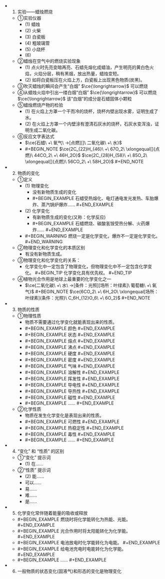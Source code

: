 -
  1. 实验——蜡烛燃烧
	- ①实验仪器
		- (1) 蜡烛
		- (2) 火柴
		- (3) 白瓷板
		- (4) 粗玻璃管
		- (5) 小烧杯
		- (6)
	- ②蜡烛在空气中的燃烧实验现象
		- (1) 点火时先亮变暗再亮、石蜡先熔化成蜡油，产生明亮的黄白色火焰，火焰分层，稍有黑烟，放出热量，蜡烛变短。
		- (2) 如将白瓷板压在火焰上方，白瓷板上出现黑色物质(炭黑)。
	- ③吹灭蜡烛的瞬间会产生“白烟” $\ce{\longrightarrow}$ 可以燃烧
	- ④从蜡烛火焰中引出一缕白烟“白烟” $\ce{\longrightarrow}$ 可以燃烧 $\ce{\longrightarrow}$ 该“白烟”的成分是石蜡固体小颗粒
	- ⑤蜡烛燃烧产物的检验
		- (1) 在火焰上方罩一个干而冷的烧杯，烧杯内壁出现水雾，证明生成了水。
		- (2) 在火焰上方罩一个内壁涂有澄清石灰水的烧杯，石灰水变浑浊，证明生成二氧化碳。
	- ⑥反应文字表达式
		- $\ce{石蜡\ +\ 氧气\ ->[点燃][]\ 二氧化碳\ +\ 水}$
		-
		  #+BEGIN_NOTE
		  $\ce{2C_{22}H_{46}\ +\ 67O_2\ \xlongequal[]{点燃}\ 44CO_2\ +\ 46H_2O}$
		  $\ce{2C_{28}H_{58}\ +\ 85O_2\ \xlongequal[]{点燃}\ 56CO_2\ +\ 58H_2O}$
		  #+END_NOTE
-
  2. 物质的变化
	- ①定义
		- (1) 物理变化
			- 没有新物质生成的变化
			-
			  #+BEGIN_EXAMPLE
			  石蜡受热熔化、电灯通电发光发热、车胎爆炸、蒸汽锅炉爆炸......
			  #+END_EXAMPLE
		- (2) 化学变化
			- 有新物质生成的变化(又称：化学反应)
			-
			  #+BEGIN_EXAMPLE
			  石蜡燃烧、碳酸氢铵受热分解、火药爆炸......
			  #+END_EXAMPLE
		-
		  #+BEGIN_WARNING
		  燃烧一定是化学变化，爆炸不一定是化学变化。
		  #+END_WARNING
	- ②物理变化和化学变化的本质区别
		- 有没有新物质生成。
	- ③物理变化和化学变化的关系：
		- 化学变化中一定包含了物理变化，但物理变化中不一定包含化学变化。
		  #+BEGIN_TIP
		  化学变化具有优先权。
		  #+END_TIP
	- ④植物光合作用是地球上最重要的化学变化之一
		- $\ce{二氧化碳\ +\ 水\ ->[条件：光照][场所：叶绿素]\ 葡萄糖\ +\ 氧气}$
		  #+BEGIN_NOTE
		  $\ce{6CO_2\ +\ 6H_2O\ \xlongequal[场所：叶绿素]{条件：光照}\ C_6H_{12}O_6\ +\ 6O_2}$
		  #+END_NOTE
-
  3. 物质的性质
	- ①物理性质
		- 物质不需要通过化学变化就能表现出来的性质。
		-
		  #+BEGIN_EXAMPLE
		  颜色
		  #+END_EXAMPLE
		-
		  #+BEGIN_EXAMPLE
		  状态
		  #+END_EXAMPLE
		-
		  #+BEGIN_EXAMPLE
		  熔点
		  #+END_EXAMPLE
		-
		  #+BEGIN_EXAMPLE
		  沸点
		  #+END_EXAMPLE
		-
		  #+BEGIN_EXAMPLE
		  硬度
		  #+END_EXAMPLE
		-
		  #+BEGIN_EXAMPLE
		  密度
		  #+END_EXAMPLE
		-
		  #+BEGIN_EXAMPLE
		  气味
		  #+END_EXAMPLE
		-
		  #+BEGIN_EXAMPLE
		  溶解性
		  #+END_EXAMPLE
		-
		  #+BEGIN_EXAMPLE
		  挥发性
		  #+END_EXAMPLE
		-
		  #+BEGIN_EXAMPLE
		  导电性
		  #+END_EXAMPLE
		-
		  #+BEGIN_EXAMPLE
		  导热性
		  #+END_EXAMPLE
		-
		  #+BEGIN_EXAMPLE
		  磁性
		  #+END_EXAMPLE
		-
		  #+BEGIN_EXAMPLE
		  ......
		  #+END_EXAMPLE
	- ②化学性质
		- 物质在发生化学变化是表现出来的性质。
		-
		  #+BEGIN_EXAMPLE
		  可燃性
		  #+END_EXAMPLE
		-
		  #+BEGIN_EXAMPLE
		  热稳定性
		  #+END_EXAMPLE
		-
		  #+BEGIN_EXAMPLE
		  毒性
		  #+END_EXAMPLE
		-
		  #+BEGIN_EXAMPLE
		  ......
		  #+END_EXAMPLE
-
  4. “变化” 和 “性质” 的区别
	- ①“变化” 提示词
		- (1) 在......
	- ②“性质” 提示词
		- (2) 能......
		- 可以......
		- 易......
		- 难......
		- 是......
-
  5. 化学变化常伴随着能量的吸收或释放
	-
	  #+BEGIN_EXAMPLE
	  燃烧时将化学能转化为热能、光能。
	  #+END_EXAMPLE
	-
	  #+BEGIN_EXAMPLE
	  光合作用时将太阳能转化为化学能。
	  #+END_EXAMPLE
	-
	  #+BEGIN_EXAMPLE
	  电池放电时化学能转化为电能。
	  #+END_EXAMPLE
	-
	  #+BEGIN_EXAMPLE
	  给电池充电时电能转化为化学能。
	  #+END_EXAMPLE
	-
	  #+BEGIN_EXAMPLE
	  ......
	  #+END_EXAMPLE
-
  6. 一般物质的状态变化(固液气)和形态的变化是物理变化